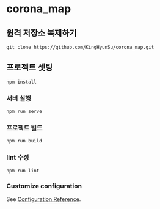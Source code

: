 # corona_map

## 원격 저장소 복제하기
```
git clone https://github.com/KingHyunSu/corona_map.git
```

## 프로젝트 셋팅
```
npm install
```

### 서버 실행
```
npm run serve
```

### 프로젝트 빌드
```
npm run build
```

### lint 수정
```
npm run lint
```

### Customize configuration
See [Configuration Reference](https://cli.vuejs.org/config/).
